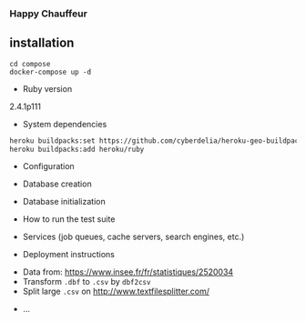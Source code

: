 ### Happy Chauffeur

## installation

```
cd compose
docker-compose up -d
```

* Ruby version

2.4.1p111

* System dependencies

```bash
heroku buildpacks:set https://github.com/cyberdelia/heroku-geo-buildpack.git
heroku buildpacks:add heroku/ruby
```

* Configuration

* Database creation

* Database initialization

* How to run the test suite

* Services (job queues, cache servers, search engines, etc.)

* Deployment instructions

- Data from: https://www.insee.fr/fr/statistiques/2520034
- Transform `.dbf` to `.csv` by `dbf2csv`
- Split large `.csv` on http://www.textfilesplitter.com/

* ...
